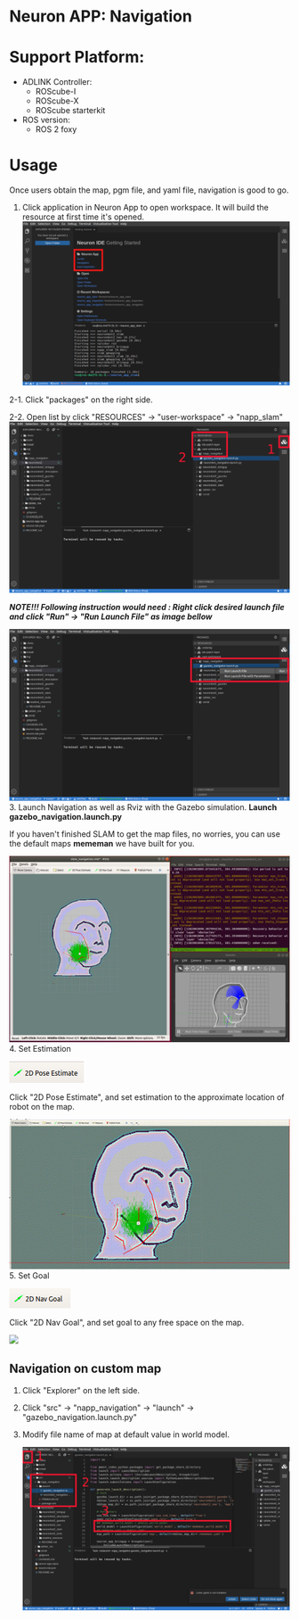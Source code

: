 # Neuron APP: Navigation

# Support Platform:

* ADLINK Controller:
  - ROScube-I
  - ROScube-X
  - ROScube starterkit
* ROS version:
  - ROS 2 foxy

# Usage
Once users obtain the map, pgm file, and yaml file, navigation is good to go.
1. Click application in Neuron App to open workspace. It will build the resource at first time it's opened.
     ![](readme_resource/open_app.png)
   
2-1. Click "packages" on the right side.

2-2. Open list by click "RESOURCES" -> "user-workspace" -> "napp_slam"
     ![](readme_resource/click_resourse_nav.png)
     

***NOTE!!! Following instruction would need : Right click desired launch file and click "Run" -> "Run Launch File" as image bellow***

   ![](readme_resource/launch_nav.png)
3. Launch Navigation as well as Rviz with the Gazebo simulation. **Launch gazebo_navigation.launch.py**

   If you haven't finished SLAM to get the map files, no worries, you can use the default maps **mememan** we have built for you.

   ![](readme_resource/mememan_launch_nav.png)
4. Set Estimation


   ![](readme_resource/2d_setestimate.png)


   Click "2D Pose Estimate", and set estimation to the approximate location of robot on the map.
   

   ![](readme_resource/nav_estimate.gif)
5. Set Goal


   ![](readme_resource/2d_nav_goal.png)


   Click "2D Nav Goal", and set goal to any free space on the map.
  
   
   ![](readme_resource/nav_set_goal.gif)

## Navigation on custom map

1. Click "Explorer" on the left side.
2. Click "src" -> "napp_navigation" -> "launch" -> "gazebo_navigation.launch.py"
3. Modify file name of map at default value in world model.

   ![](readme_resource/modify_map.png)


